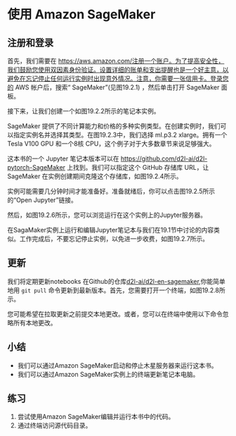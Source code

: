 

<!--
 * @version:
 * @Author:  StevenJokes https://github.com/StevenJokes
 * @Date: 2020-07-03 12:45:05
 * @LastEditors:  StevenJokes https://github.com/StevenJokes
 * @LastEditTime: 2020-07-03 12:45:18
 * @Description:
 * @TODO::
 * @Reference:
-->

# 使用 Amazon SageMaker

## 注册和登录

首先，我们需要在 https://aws.amazon.com/注册一个账户。为了提高安全性，我们鼓励您使用双因素身份验证。设置详细的账单和支出提醒也是一个好主意，以避免在忘记停止任何运行实例时出现意外情况。注意，你需要一张信用卡。登录您的 AWS 帐户后，搜索“ SageMaker”(见图19.2.1) ，然后单击打开 SageMaker 面板。

接下来，让我们创建一个如图19.2.2所示的笔记本实例。

SageMaker 提供了不同计算能力和价格的多种实例类型。在创建实例时，我们可以指定实例名并选择其类型。在图19.2.3中，我们选择 ml.p3.2 xlarge。拥有一个 Tesla V100 GPU 和一个8核 CPU，这个例子对于大多数章节来说足够强大。

这本书的一个 Jupyter 笔记本版本可以在 https://github.com/d2l-ai/d2l-pytorch-SageMaker 上找到。我们可以指定这个 GitHub 存储库 URL，让 SageMaker 在实例创建期间克隆这个存储库，如图19.2.4所示。

实例可能需要几分钟时间才能准备好。准备就绪后，你可以点击图19.2.5所示的“Open Jupyter”链接。

然后，如图19.2.6所示，您可以浏览运行在这个实例上的Jupyter服务器。

在SagaMaker实例上运行和编辑Jupyter笔记本与我们在19.1节中讨论的内容类似。工作完成后，不要忘记停止实例，以免进一步收费，如图19.2.7所示。

## 更新

我们将定期更新notebooks 在Github的仓库[d2l-ai/d2l-en-sagemaker](https://github.com/d2l-ai/d2l-en-sagemaker),你能简单地用 `git pull` 命令更新到最新版本。首先，您需要打开一个终端，如图19.2.8所示。

您可能希望在拉取更新之前提交本地更改。或者，您可以在终端中使用以下命令忽略所有本地更改。


## 小结

- 我们可以通过Amazon SageMaker启动和停止木星服务器来运行这本书。
- 我们可以通过Amazon SageMaker实例上的终端更新笔记本电脑。

## 练习

1. 尝试使用Amazon SageMaker编辑并运行本书中的代码。
1. 通过终端访问源代码目录。
